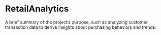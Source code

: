 # RetailAnalytics
A brief summary of the project’s purpose, such as analyzing customer transaction data to derive insights about purchasing behaviors and trends.
